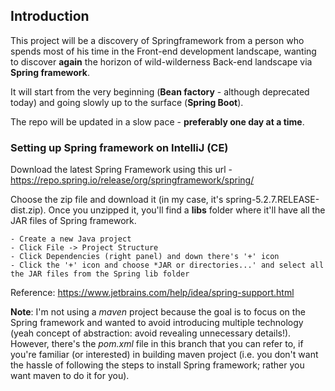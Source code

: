 ## Introduction
This project will be a discovery of Springframework from a person who spends most of his time in the Front-end development landscape, wanting to discover **again** the horizon of wild-wilderness Back-end landscape via **Spring framework**.

It will start from the very beginning (**Bean factory** - although deprecated today) and going slowly up to the surface (**Spring Boot**).

The repo will be updated in a slow pace - **preferably one day at a time**.

### Setting up Spring framework on IntelliJ (CE)


Download the latest Spring Framework using this url - https://repo.spring.io/release/org/springframework/spring/ 

Choose the zip file and download it (in my case, it's spring-5.2.7.RELEASE-dist.zip). Once you unzipped it, you'll find a **libs** folder where it'll have all the JAR files of Spring framework.

```
- Create a new Java project
- Click File -> Project Structure
- Click Dependencies (right panel) and down there's '+' icon
- Click the '+' icon and choose *JAR or directories...' and select all the JAR files from the Spring lib folder

```
Reference: https://www.jetbrains.com/help/idea/spring-support.html

**Note**: I'm not using a *maven* project because the goal is to focus on the Spring framework and wanted to avoid introducing multiple technology (yeah concept of abstraction: avoid revealing unnecessary details!). However, there's the *pom.xml* file in this branch that you can refer to, if you're familiar (or interested) in building maven project (i.e. you don't want the hassle of following the steps to install Spring framework; rather you want maven to do it for you).

